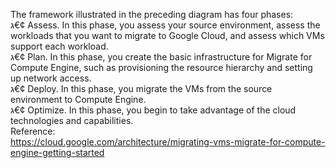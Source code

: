 
The framework illustrated in the preceding diagram has four phases:  
ג€¢ Assess. In this phase, you assess your source environment, assess the workloads that you want to migrate to Google Cloud, and assess which VMs support each workload.  
ג€¢ Plan. In this phase, you create the basic infrastructure for Migrate for Compute Engine, such as provisioning the resource hierarchy and setting up network access.  
ג€¢ Deploy. In this phase, you migrate the VMs from the source environment to Compute Engine.  
ג€¢ Optimize. In this phase, you begin to take advantage of the cloud technologies and capabilities.  
Reference:  
https://cloud.google.com/architecture/migrating-vms-migrate-for-compute-engine-getting-started